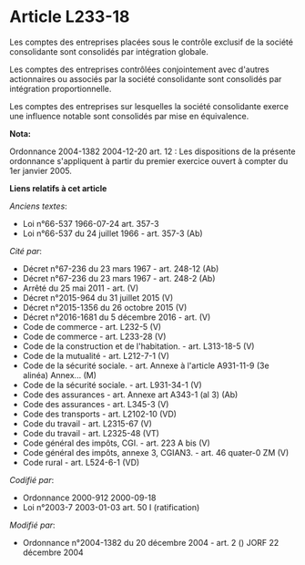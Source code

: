 # Article L233-18

Les comptes des entreprises placées sous le contrôle exclusif de la société consolidante sont consolidés par intégration
globale.

Les comptes des entreprises contrôlées conjointement avec d'autres actionnaires ou associés par la société consolidante sont
consolidés par intégration proportionnelle.

Les comptes des entreprises sur lesquelles la société consolidante exerce une influence notable sont consolidés par mise en
équivalence.

**Nota:**

Ordonnance 2004-1382 2004-12-20 art. 12 : Les dispositions de la présente ordonnance s'appliquent à partir du premier
exercice ouvert à compter du 1er janvier 2005.

**Liens relatifs à cet article**

_Anciens textes_:

  - Loi n°66-537 1966-07-24 art. 357-3
  - Loi n°66-537 du 24 juillet 1966 - art. 357-3 (Ab)

_Cité par_:

  - Décret n°67-236 du 23 mars 1967 - art. 248-12 (Ab)
  - Décret n°67-236 du 23 mars 1967 - art. 248-2 (Ab)
  - Arrêté du 25 mai 2011 - art. (V)
  - Décret n°2015-964 du 31 juillet 2015 (V)
  - Décret n°2015-1356 du 26 octobre 2015 (V)
  - Décret n°2016-1681 du 5 décembre 2016 - art. (V)
  - Code de commerce - art. L232-5 (V)
  - Code de commerce - art. L233-28 (V)
  - Code de la construction et de l'habitation. - art. L313-18-5 (V)
  - Code de la mutualité - art. L212-7-1 (V)
  - Code de la sécurité sociale. - art. Annexe à l'article A931-11-9 (3e alinéa)  Annex... (M)
  - Code de la sécurité sociale. - art. L931-34-1 (V)
  - Code des assurances - art. Annexe art A343-1 (al 3) (Ab)
  - Code des assurances - art. L345-3 (V)
  - Code des transports - art. L2102-10 (VD)
  - Code du travail - art. L2315-67 (V)
  - Code du travail - art. L2325-48 (VT)
  - Code général des impôts, CGI. - art. 223 A bis (V)
  - Code général des impôts, annexe 3, CGIAN3. - art. 46 quater-0 ZM (V)
  - Code rural - art. L524-6-1 (VD)

_Codifié par_:

  - Ordonnance 2000-912 2000-09-18
  - Loi n°2003-7 2003-01-03 art. 50 I (ratification)

_Modifié par_:

  - Ordonnance n°2004-1382 du 20 décembre 2004 - art. 2 () JORF 22 décembre 2004
